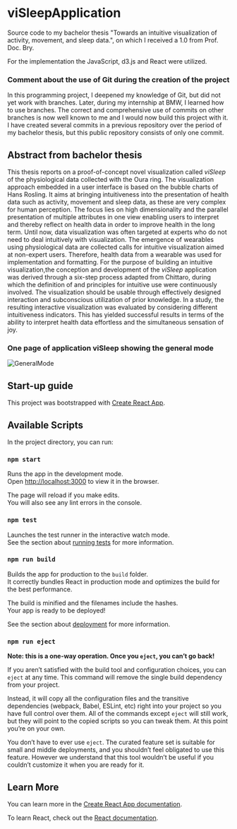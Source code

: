 

# viSleepApplication
Source code to my bachelor thesis "Towards an intuitive visualization of activity, movement, and sleep data.", on which I received a 1.0 from Prof. Doc. Bry.

For the implementation the JavaScript, d3.js and React were utilized.


### Comment about the use of Git during the creation of the project

In this programming project, I deepened my knowledge of Git, but did not yet work with branches. Later, during my internship at BMW, I learned how to use branches. The correct and comprehensive use of commits on other branches is now well known to me and I would now build this project with it. I have created several commits in a previous repository over the period of my bachelor thesis, but this public repository consists of only one commit.


## Abstract from bachelor thesis

This thesis reports on a proof-of-concept novel visualization called _viSleep_ of the physiological data collected with the Oura ring. The visualization approach embedded in a user interface is based on the bubble charts of Hans Rosling. It aims at bringing intuitiveness into the presentation of health data such as activity, movement and sleep data, as these are very complex for human perception. The focus lies on high dimensionality and the parallel presentation of multiple attributes in one view enabling users to interpret and thereby reflect on health data in order to improve health in the long term.  Until now, data visualization was often targeted at experts who do not need to deal intuitively with visualization. The emergence of wearables using physiological data are collected calls for intuitive visualization aimed at non-expert users. Therefore, health data from a wearable was used for implementation and formatting. For the purpose of building an intuitive visualization,the conception and development of the _viSleep_ application was derived through a six-step process adapted from Chittaro, during which the definition of and principles for intuitive use were continuously involved. The visualization should be usable through effectively designed interaction and subconscious utilization of prior knowledge.  In a study, the resulting interactive visualization was evaluated by considering different intuitiveness indicators. This has yielded successful results in terms of the ability to interpret health data effortless and the simultaneous sensation of joy.

### One page of application viSleep showing the general mode
![GeneralMode](https://user-images.githubusercontent.com/83503396/187651029-3cbb4df5-8d41-496b-987a-a23f789e2f11.jpg)


## Start-up guide


This project was bootstrapped with [Create React App](https://github.com/facebook/create-react-app).

## Available Scripts

In the project directory, you can run:

### `npm start`

Runs the app in the development mode.\
Open [http://localhost:3000](http://localhost:3000) to view it in the browser.

The page will reload if you make edits.\
You will also see any lint errors in the console.

### `npm test`

Launches the test runner in the interactive watch mode.\
See the section about [running tests](https://facebook.github.io/create-react-app/docs/running-tests) for more information.

### `npm run build`

Builds the app for production to the `build` folder.\
It correctly bundles React in production mode and optimizes the build for the best performance.

The build is minified and the filenames include the hashes.\
Your app is ready to be deployed!

See the section about [deployment](https://facebook.github.io/create-react-app/docs/deployment) for more information.

### `npm run eject`

**Note: this is a one-way operation. Once you `eject`, you can’t go back!**

If you aren’t satisfied with the build tool and configuration choices, you can `eject` at any time. This command will remove the single build dependency from your project.

Instead, it will copy all the configuration files and the transitive dependencies (webpack, Babel, ESLint, etc) right into your project so you have full control over them. All of the commands except `eject` will still work, but they will point to the copied scripts so you can tweak them. At this point you’re on your own.

You don’t have to ever use `eject`. The curated feature set is suitable for small and middle deployments, and you shouldn’t feel obligated to use this feature. However we understand that this tool wouldn’t be useful if you couldn’t customize it when you are ready for it.

## Learn More

You can learn more in the [Create React App documentation](https://facebook.github.io/create-react-app/docs/getting-started).

To learn React, check out the [React documentation](https://reactjs.org/).


